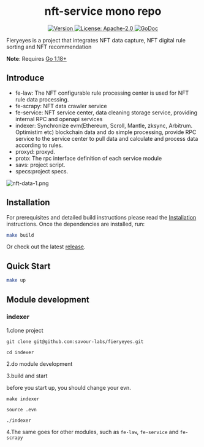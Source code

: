 <!--
parent:
  order: false
-->

<div align="center">
  <h1> nft-service mono repo </h1>
</div>

<div align="center">
  <a href="https://github.com/savour-labs/fieryeyes/releases/latest">
    <img alt="Version" src="https://img.shields.io/github/tag/savour-labs/fieryeyes.svg" />
  </a>
  <a href="https://github.com/savour-labs/fieryeyes/blob/main/LICENSE">
    <img alt="License: Apache-2.0" src="https://img.shields.io/github/license/savour-labs/fieryeyes.svg" />
  </a>
  <a href="https://pkg.go.dev/github.com/savour-labs/fieryeyes">
    <img alt="GoDoc" src="https://godoc.org/github.com/savour-labs/fieryeyes?status.svg" />
  </a>
</div>

Fieryeyes is a project that integrates NFT data capture, NFT digital rule sorting and NFT recommendation

**Note**: Requires [Go 1.18+](https://golang.org/dl/)

## Introduce

- fe-law: The NFT configurable rule processing center is used for NFT rule data processing.
- fe-scrapy: NFT data crawler service
- fe-service: NFT service center, data cleaning storage service, providing internal RPC and openapi services
- indexer: Synchronize evm(Ethereum, Scroll, Mantle, zksync, Arbitrum. Optimistim etc) blockchain data and do simple processing, provide RPC service to the service center to pull data and calculate and process data according to rules.
- proxyd: proxyd.
- proto: The rpc interface definition of each service module
- savs: project script.
- specs:project specs.

![nft-data-1.png](https://github.com/savour-labs/savour-docs-chinese/blob/main/images/nft-data-1.png)

## Installation

For prerequisites and detailed build instructions please read the [Installation](https://github.com/savour-labs/fieryeyes/) instructions. Once the dependencies are installed, run:

```bash
make build
```

Or check out the latest [release](https://github.com/savour-labs/fieryeyes).

## Quick Start

```bash
make up
```

## Module development

### indexer

1.clone project

```
git clone git@github.com:savour-labs/fieryeyes.git
```

```
cd indexer
```

2.do module development


3.build and start

before you start up, you should change your evn.

```
make indexer
```
```
source .evn
```
```
./indexer
```

4.The same goes for other modules, such as `fe-law`, `fe-service` and `fe-scrapy`


